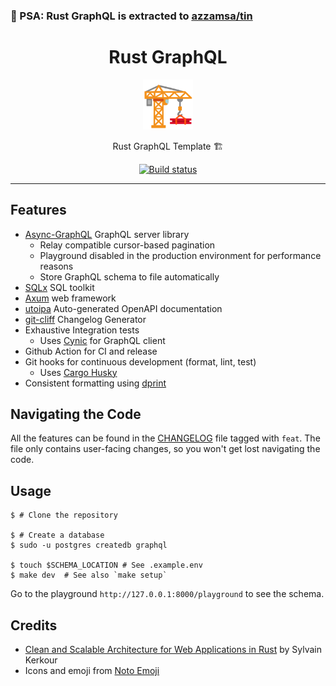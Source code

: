 ### 📢 PSA: Rust GraphQL is extracted to [azzamsa/tin](https://github.com/azzamsa/tin)

<div align="center">
  <h1>Rust GraphQL</h1>

<img src='docs/construction.svg' width=80px />

Rust GraphQL Template 🏗️

<a href="https://github.com/azzamsa/template/actions/workflows/rust_graphql.yml">
    <img src="https://github.com/azzamsa/template/actions/workflows/rust_graphql.yml/badge.svg" alt="Build status" />
  </a>

</div>

---

## Features

- [Async-GraphQL](https://github.com/async-graphql/async-graphql) GraphQL server library
  - Relay compatible cursor-based pagination
  - Playground disabled in the production environment for performance reasons
  - Store GraphQL schema to file automatically
- [SQLx](https://github.com/launchbadge/sqlx) SQL toolkit
- [Axum](https://github.com/tokio-rs/axum) web framework
- [utoipa](https://github.com/juhaku/utoipa) Auto-generated OpenAPI documentation
- [git-cliff](https://github.com/orhun/git-cliff) Changelog Generator
- Exhaustive Integration tests
  - Uses [Cynic](https://github.com/obmarg/cynic) for GraphQL client
- Github Action for CI and release
- Git hooks for continuous development (format, lint, test)
  - Uses [Cargo Husky](https://github.com/rhysd/cargo-husky)
- Consistent formatting using [dprint](https://github.com/dprint/dprint)

## Navigating the Code

All the features can be found in the [CHANGELOG](CHANGELOG.md) file tagged with `feat`.
The file only contains user-facing changes, so you won't get lost navigating the code.

## Usage

```shell
$ # Clone the repository

$ # Create a database
$ sudo -u postgres createdb graphql

$ touch $SCHEMA_LOCATION # See .example.env
$ make dev  # See also `make setup`
```

Go to the playground `http://127.0.0.1:8000/playground` to see the schema.

## Credits

- [Clean and Scalable Architecture for Web Applications in Rust](https://kerkour.com/rust-web-application-clean-architecture) by Sylvain Kerkour
- Icons and emoji from [Noto Emoji](https://github.com/googlefonts/noto-emoji)
